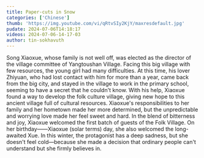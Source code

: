 ```yaml
---
title: Paper-cuts in Snow
categories: ['Chinese']
thumb: 'https://img.youtube.com/vi/qRtvSIy2KjY/maxresdefault.jpg'
pudate: 2024-07-06T14:18:17
videos: 2024-07-06-14-17-03
author: tin-sokhavuth
---
```

Song Xiaoxue, whose family is not well off, was elected as the director of the village committee of Yangtoushan Village. Facing this big village with few resources, the young girl had many difficulties. At this time, his lover Zhiyuan, who had lost contact with him for more than a year, came back from the big city, and stayed in the village to work in the primary school, seeming to have a secret that he couldn't know. With his help, Xiaoxue found a way to develop the folk culture village, giving new hope to this ancient village full of cultural resources. Xiaoxue's responsibilities to her family and her hometown made her more determined, but the unpredictable and worrying love made her feel sweet and hard. In the blend of bitterness and joy, Xiaoxue welcomed the first batch of guests of the Folk Village. On her birthday——Xiaoxue (solar terms) day, she also welcomed the long-awaited Xue. In this winter, the protagonist has a deep sadness, but she doesn't feel cold—because she made a decision that ordinary people can't understand but she firmly believes in.